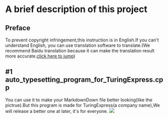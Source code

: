 A brief description of this project
====
Preface
----
To prevent copyright infringement,this instruction is in English.If you can't understand English, you can use translation software to translate.\(We recommend Baidu translation because it can make the translation result more accurate.[click here to jump](https://fanyi.baidu.com/?aldtype=16047#auto/zh)\)

#1 auto_typesetting_program_for_TuringExpress.cpp
----
You can use it to make your MarkdownDown file better looking(like the pictrue).But this program is made for TuringExpress(a company name),We will release a better one at later, it's for everyone.
![](https://i0.hdslb.com/bfs/new_dyn/f324eb32a1287eeab6e88ff72d56109f1261318166.png@1295w.webp)
